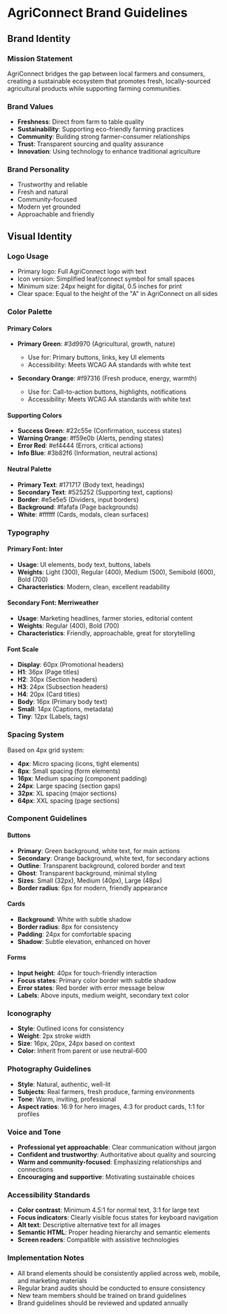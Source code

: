 # AgriConnect Brand Guidelines

## Brand Identity

### Mission Statement

AgriConnect bridges the gap between local farmers and consumers, creating a sustainable ecosystem that promotes fresh, locally-sourced agricultural products while supporting farming communities.

### Brand Values

- **Freshness**: Direct from farm to table quality
- **Sustainability**: Supporting eco-friendly farming practices
- **Community**: Building strong farmer-consumer relationships
- **Trust**: Transparent sourcing and quality assurance
- **Innovation**: Using technology to enhance traditional agriculture

### Brand Personality

- Trustworthy and reliable
- Fresh and natural
- Community-focused
- Modern yet grounded
- Approachable and friendly

## Visual Identity

### Logo Usage

- Primary logo: Full AgriConnect logo with text
- Icon version: Simplified leaf/connect symbol for small spaces
- Minimum size: 24px height for digital, 0.5 inches for print
- Clear space: Equal to the height of the "A" in AgriConnect on all sides

### Color Palette

#### Primary Colors

- **Primary Green**: #3d9970 (Agricultural, growth, nature)
  - Use for: Primary buttons, links, key UI elements
  - Accessibility: Meets WCAG AA standards with white text

- **Secondary Orange**: #f97316 (Fresh produce, energy, warmth)
  - Use for: Call-to-action buttons, highlights, notifications
  - Accessibility: Meets WCAG AA standards with white text

#### Supporting Colors

- **Success Green**: #22c55e (Confirmation, success states)
- **Warning Orange**: #f59e0b (Alerts, pending states)
- **Error Red**: #ef4444 (Errors, critical actions)
- **Info Blue**: #3b82f6 (Information, neutral actions)

#### Neutral Palette

- **Primary Text**: #171717 (Body text, headings)
- **Secondary Text**: #525252 (Supporting text, captions)
- **Border**: #e5e5e5 (Dividers, input borders)
- **Background**: #fafafa (Page backgrounds)
- **White**: #ffffff (Cards, modals, clean surfaces)

### Typography

#### Primary Font: Inter

- **Usage**: UI elements, body text, buttons, labels
- **Weights**: Light (300), Regular (400), Medium (500), Semibold (600), Bold (700)
- **Characteristics**: Modern, clean, excellent readability

#### Secondary Font: Merriweather

- **Usage**: Marketing headlines, farmer stories, editorial content
- **Weights**: Regular (400), Bold (700)
- **Characteristics**: Friendly, approachable, great for storytelling

#### Font Scale

- **Display**: 60px (Promotional headers)
- **H1**: 36px (Page titles)
- **H2**: 30px (Section headers)
- **H3**: 24px (Subsection headers)
- **H4**: 20px (Card titles)
- **Body**: 16px (Primary body text)
- **Small**: 14px (Captions, metadata)
- **Tiny**: 12px (Labels, tags)

### Spacing System

Based on 4px grid system:

- **4px**: Micro spacing (icons, tight elements)
- **8px**: Small spacing (form elements)
- **16px**: Medium spacing (component padding)
- **24px**: Large spacing (section gaps)
- **32px**: XL spacing (major sections)
- **64px**: XXL spacing (page sections)

### Component Guidelines

#### Buttons

- **Primary**: Green background, white text, for main actions
- **Secondary**: Orange background, white text, for secondary actions
- **Outline**: Transparent background, colored border and text
- **Ghost**: Transparent background, minimal styling
- **Sizes**: Small (32px), Medium (40px), Large (48px)
- **Border radius**: 6px for modern, friendly appearance

#### Cards

- **Background**: White with subtle shadow
- **Border radius**: 8px for consistency
- **Padding**: 24px for comfortable spacing
- **Shadow**: Subtle elevation, enhanced on hover

#### Forms

- **Input height**: 40px for touch-friendly interaction
- **Focus states**: Primary color border with subtle shadow
- **Error states**: Red border with error message below
- **Labels**: Above inputs, medium weight, secondary text color

### Iconography

- **Style**: Outlined icons for consistency
- **Weight**: 2px stroke width
- **Size**: 16px, 20px, 24px based on context
- **Color**: Inherit from parent or use neutral-600

### Photography Guidelines

- **Style**: Natural, authentic, well-lit
- **Subjects**: Real farmers, fresh produce, farming environments
- **Tone**: Warm, inviting, professional
- **Aspect ratios**: 16:9 for hero images, 4:3 for product cards, 1:1 for profiles

### Voice and Tone

- **Professional yet approachable**: Clear communication without jargon
- **Confident and trustworthy**: Authoritative about quality and sourcing
- **Warm and community-focused**: Emphasizing relationships and connections
- **Encouraging and supportive**: Motivating sustainable choices

### Accessibility Standards

- **Color contrast**: Minimum 4.5:1 for normal text, 3:1 for large text
- **Focus indicators**: Clearly visible focus states for keyboard navigation
- **Alt text**: Descriptive alternative text for all images
- **Semantic HTML**: Proper heading hierarchy and semantic elements
- **Screen readers**: Compatible with assistive technologies

### Implementation Notes

- All brand elements should be consistently applied across web, mobile, and marketing materials
- Regular brand audits should be conducted to ensure consistency
- New team members should be trained on brand guidelines
- Brand guidelines should be reviewed and updated annually
